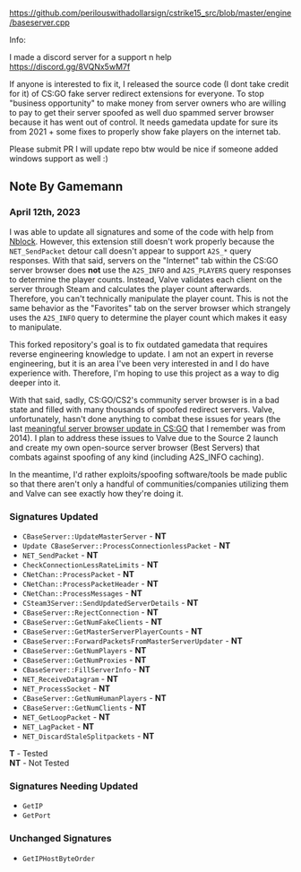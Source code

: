 https://github.com/perilouswithadollarsign/cstrike15_src/blob/master/engine/baseserver.cpp

Info: 

I made a discord server for a support n help https://discord.gg/8VQNx5wM7f

If anyone is interested to fix it, I released the source code (I dont take credit for it) of CS:GO fake server redirect extensions for everyone.  To stop "business opportunity"   to make money from  server owners who are willing to pay to get their server spoofed as well  duo spammed server browser because it has went out of control. It needs gamedata update for sure its from 2021 + some fixes to properly show fake players on the internet tab.  

Please submit PR I will update repo btw would be nice if someone added windows support as well :)

## Note By Gamemann
### April 12th, 2023
I was able to update all signatures and some of the code with help from [Nblock](https://github.com/nblockbuster). However, this extension still doesn't work properly because the `NET_SendPacket` detour call doesn't appear to support `A2S_*` query responses. With that said, servers on the "Internet" tab within the CS:GO server browser does **not** use the `A2S_INFO` and `A2S_PLAYERS` query responses to determine the player counts. Instead, Valve validates each client on the server through Steam and calculates the player count afterwards. Therefore, you can't technically manipulate the player count. This is not the same behavior as the "Favorites" tab on the server browser which strangely uses the `A2S_INFO` query to determine the player count which makes it easy to manipulate.

This forked repository's goal is to fix outdated gamedata that requires reverse engineering knowledge to update. I am not an expert in reverse engineering, but it is an area I've been very interested in and I do have experience with. Therefore, I'm hoping to use this project as a way to dig deeper into it. 

With that said, sadly, CS:GO/CS2's community server browser is in a bad state and filled with many thousands of spoofed redirect servers. Valve, unfortunately, hasn't done anything to combat these issues for years (the last [meaningful server browser update in CS:GO](https://blog.counter-strike.net/index.php/2014/12/11079/) that I remember was from 2014). I plan to address these issues to Valve due to the Source 2 launch and create my own open-source server browser (Best Servers) that combats against spoofing of any kind (including A2S_INFO caching).

In the meantime, I'd rather exploits/spoofing software/tools be made public so that there aren't only a handful of communities/companies utilizing them and Valve can see exactly how they're doing it.

### Signatures Updated
* `CBaseServer::UpdateMasterServer` - **NT**
* `Update CBaseServer::ProcessConnectionlessPacket` - **NT**
* `NET_SendPacket` - **NT**
* `CheckConnectionLessRateLimits` - **NT**
* `CNetChan::ProcessPacket` - **NT**
* `CNetChan::ProcessPacketHeader` - **NT**
* `CNetChan::ProcessMessages` - **NT**
* `CSteam3Server::SendUpdatedServerDetails` - **NT**
* `CBaseServer::RejectConnection` - **NT**
* `CBaseServer::GetNumFakeClients` - **NT**
* `CBaseServer::GetMasterServerPlayerCounts` - **NT**
* `CBaseServer::ForwardPacketsFromMasterServerUpdater` - **NT**
* `CBaseServer::GetNumPlayers` - **NT**
* `CBaseServer::GetNumProxies` - **NT**
* `CBaseServer::FillServerInfo` - **NT**
* `NET_ReceiveDatagram` - **NT**
* `NET_ProcessSocket` - **NT**
* `CBaseServer::GetNumHumanPlayers` - **NT**
* `CBaseServer::GetNumClients` - **NT**
* `NET_GetLoopPacket` - **NT**
* `NET_LagPacket` - **NT**
* `NET_DiscardStaleSplitpackets` - **NT**

**T** - Tested  
**NT** - Not Tested

### Signatures Needing Updated
* `GetIP`
* `GetPort`

### Unchanged Signatures
* `GetIPHostByteOrder`